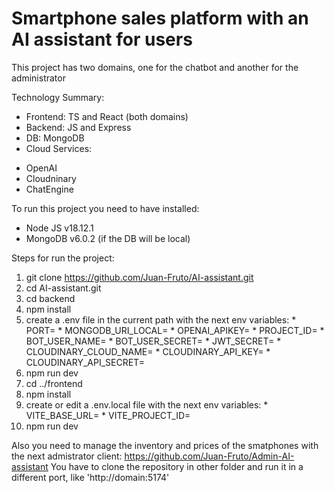 # Smartphone sales platform with an AI assistant for users

This project has two domains, one for the chatbot and another for the administrator

Technology Summary:
 * Frontend: TS and React (both domains)
 * Backend: JS and Express
 * DB: MongoDB
 * Cloud Services:
  - OpenAI
  - Cloudninary
  - ChatEngine

To run this project you need to have installed:
  * Node JS v18.12.1
  * MongoDB v6.0.2 (if the DB will be local)

Steps for run the project:
  1. git clone https://github.com/Juan-Fruto/AI-assistant.git
  2. cd AI-assistant.git
  3. cd backend
  4. npm install
  5. create a .env file in the current path with the next env variables:
    * PORT=
    * MONGODB_URI_LOCAL=
    * OPENAI_APIKEY= 
    * PROJECT_ID=
    * BOT_USER_NAME=
    * BOT_USER_SECRET=
    * JWT_SECRET=
    * CLOUDINARY_CLOUD_NAME=
    * CLOUDINARY_API_KEY=
    * CLOUDINARY_API_SECRET=
  6. npm run dev
  7. cd ../frontend
  8. npm install
  9. create or edit a .env.local file with the next env variables:
    * VITE_BASE_URL=
    * VITE_PROJECT_ID=
  10. npm run dev

Also you need to manage the inventory and prices of the smatphones with the next admistrator client: https://github.com/Juan-Fruto/Admin-AI-assistant
You have to clone the repository in other folder and run it in a different port, like 'http://domain:5174'

